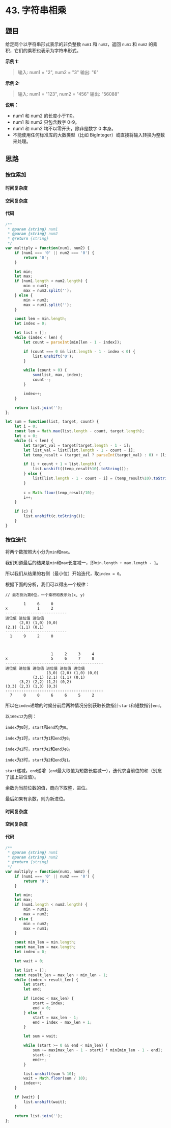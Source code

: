 # 43. 字符串相乘

## 题目

给定两个以字符串形式表示的非负整数 `num1` 和 `num2`，返回 `num1` 和 `num2` 的乘积，它们的乘积也表示为字符串形式。

**示例 1:**

> 输入: num1 = "2", num2 = "3"
> 输出: "6"

**示例 2:**

> 输入: num1 = "123", num2 = "456"
> 输出: "56088"

**说明：**

- num1 和 num2 的长度小于110。
- num1 和 num2 只包含数字 0-9。
- num1 和 num2 均不以零开头，除非是数字 0 本身。
- 不能使用任何标准库的大数类型（比如 BigInteger）或直接将输入转换为整数来处理。

## 思路

### 按位累加



#### 时间复杂度



#### 空间复杂度



#### 代码

```javascript
/**
 * @param {string} num1
 * @param {string} num2
 * @return {string}
 */
var multiply = function(num1, num2) {
    if (num1 === '0' || num2 === '0') {
        return '0';
    }

    let min;
    let max;
    if (num1.length < num2.length) {
        min = num1;
        max = num2.split('');
    } else {
        min = num2;
        max = num1.split('');
    }

    const len = min.length;
    let index = 0;

    let list = [];
    while (index < len) {
        let count = parseInt(min[len - 1 - index]);

        if (count === 0 && list.length - 1 - index < 0) {
            list.unshift('0');
        }

        while (count > 0) {
            sum(list, max, index);
            count--;
        }

        index++;
    }

    return list.join('');
};

let sum = function(list, target, count) {
    let i = 0;
    const len = Math.max(list.length - count, target.length);
    let c = 0;
    while (i < len) {
        let target_val = target[target.length - 1 - i];
        let list_val = list[list.length - 1 - count - i];
        let temp_result = (target_val ? parseInt(target_val) : 0) + (list_val ? parseInt(list_val) : 0) + c;

        if (i + count + 1 > list.length) {
            list.unshift((temp_result%10).toString());
        } else {
            list[list.length - 1 - count - i] = (temp_result%10).toString();
        }
        
        c = Math.floor(temp_result/10);
        i++;
    }

    if (c) {
        list.unshift(c.toString());
    }
}
```



### 按位迭代

将两个数按照大小分为`min`和`max`。

我们知道最后的结果是`min`和`max`长度减一，即`min.length + max.length - 1`。

所以我们从结果的右侧（最小位）开始迭代，取`index = 0`。

根据下面的分析，我们可以得出一个规律：

```
// 最右侧为第0位，一个乘积和表示为(x, y)

        1     6     0
x             1     2
---------------------------
进位值 进位值 进位值
      (2,0) (1,0) (0,0)
(2,1) (1,1) (0,1)
---------------------------
  1     9     2     0



                    1     2     3     4
x                   5     6     7     8
-------------------------------------------
进位值 进位值 进位值 进位值 进位值 进位值
                  (3,0) (2,0) (1,0) (0,0)
            (3,1) (2,1) (1,1) (0,1)
      (3,2) (2,2) (1,2) (0,2)
(3,3) (2,3) (1,3) (0,3)
-------------------------------------------
  7     0     0     6     6     5     2
```

所以在`index`递增的时候分前后两种情况分别获取长数指针`start`和短数指针`end`。

以`160x12`为例：

`index`为`0`时，`start`和`end`均为`0`。

`index`为`1`时，`start`为`1`和`end`为`0`。

`index`为`2`时，`start`为`2`和`end`为`0`。

`index`为`3`时，`start`为`2`和`end`为`1`。

`start`递减，`end`递增（`end`最大取值为短数长度减一），迭代求当前位的和（别忘了加上进位值）。

余数为当前位数的值，商向下取整，进位。

最后如果有余数，则为新进位。



#### 时间复杂度



#### 空间复杂度



#### 代码

```javascript
/**
 * @param {string} num1
 * @param {string} num2
 * @return {string}
 */
var multiply = function(num1, num2) {
    if (num1 === '0' || num2 === '0') {
        return '0';
    }

    let min;
    let max;
    if (num1.length < num2.length) {
        min = num1;
        max = num2;
    } else {
        min = num2;
        max = num1;
    }

    const min_len = min.length;
    const max_len = max.length;
    let index = 0;

    let wait = 0;

    let list = [];
    const result_len = max_len + min_len - 1;
    while (index < result_len) {
        let start;
        let end;

        if (index < max_len) {
            start = index;
            end = 0;
        } else {
            start = max_len - 1;
            end = index - max_len + 1;
        }

        let sum = wait;

        while (start >= 0 && end < min_len) {
            sum += max[max_len - 1 - start] * min[min_len - 1 - end];
            start--;
            end++;
        }

        list.unshift(sum % 10);
        wait = Math.floor(sum / 10);
        index++;
    }

    if (wait) {
        list.unshift(wait);
    }

    return list.join('');
};
```

